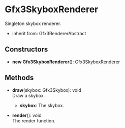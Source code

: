 # Gfx3SkyboxRenderer

Singleton skybox renderer.
- inherit from: Gfx3RendererAbstract
## Constructors
- **new Gfx3SkyboxRenderer**(): Gfx3SkyboxRenderer   
## Methods
- **draw**(skybox: Gfx3Skybox): void   
Draw a skybox.
   - **skybox**: The skybox.

- **render**(): void   
The render function.
